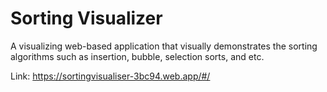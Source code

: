 # Sorting Visualizer

A visualizing web-based application that visually demonstrates the sorting algorithms such as insertion, bubble, selection sorts, and etc.

Link: https://sortingvisualiser-3bc94.web.app/#/
